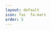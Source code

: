 ```yaml
---
layout: default
icon: fas  fa-mars
order: 5
---
```


<object data="{{ site.url }}{{ site.baseurl }}/static/back-akv-resume.pdf" width="850" height="1000" type="application/pdf"></object>
<script data-goatcounter="https://arulwebsite.goatcounter.com/count"
        async src="//gc.zgo.at/count.js"></script>


<script>
    // Append to the <body>; can use a CSS selector to append somewhere else.
    window.goatcounter.visit_count({append: 'body'})
</script>
